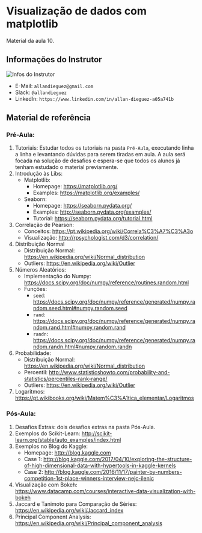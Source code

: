 # Visualização de dados com matplotlib
Material da aula 10.

## Informações do Instrutor
![Infos do Instrutor](images/info_instrutor.png)

* E-Mail: `allandieguez@gmail.com`
* Slack: `@allandieguez`
* LinkedIn: `https://www.linkedin.com/in/allan-dieguez-a05a741b`

## Material de referência

### Pré-Aula:
1. Tutoriais: Estudar todos os tutoriais na pasta `Pré-Aula`, executando linha a linha e levantando dúvidas para serem tiradas em aula. A aula será focada na solução de desafios e espera-se que todos os alunos já tenham estudado o material previamente.
2. Introdução às Libs:
	- Matplotlib: 
		- Homepage: https://matplotlib.org/
		- Examples: https://matplotlib.org/examples/
	- Seaborn:
		- Homepage: https://seaborn.pydata.org/
		- Examples: http://seaborn.pydata.org/examples/
		- Tutorial: https://seaborn.pydata.org/tutorial.html
3. Correlação de Pearson:
	- Conceitos: https://pt.wikipedia.org/wiki/Correla%C3%A7%C3%A3o
	- Visualização: http://rpsychologist.com/d3/correlation/     
4. Distribuição Normal
	- Distribuição Normal: https://en.wikipedia.org/wiki/Normal_distribution
	- Outliers: https://en.wikipedia.org/wiki/Outlier
5. Números Aleatórios:
	- Implementação do Numpy: https://docs.scipy.org/doc/numpy/reference/routines.random.html
	- Funções:
		- `seed`: https://docs.scipy.org/doc/numpy/reference/generated/numpy.random.seed.html#numpy.random.seed
		- `rand`: https://docs.scipy.org/doc/numpy/reference/generated/numpy.random.rand.html#numpy.random.rand
		- `randn`: https://docs.scipy.org/doc/numpy/reference/generated/numpy.random.randn.html#numpy.random.randn
6. Probabilidade: 
	- Distribuição Normal: https://en.wikipedia.org/wiki/Normal_distribution
	- Percentil: http://www.statisticshowto.com/probability-and-statistics/percentiles-rank-range/
	- Outliers: https://en.wikipedia.org/wiki/Outlier
7. Logaritmos: https://pt.wikibooks.org/wiki/Matem%C3%A1tica_elementar/Logaritmos

### Pós-Aula:
1. Desafios Extras: dois desafios extras na pasta Pós-Aula.
2. Exemplos do Scikit-Learn: http://scikit-learn.org/stable/auto_examples/index.html
3. Exemplos  no Blog do Kaggle:
	- Homepage: http://blog.kaggle.com
	- Case 1: http://blog.kaggle.com/2017/04/10/exploring-the-structure-of-high-dimensional-data-with-hypertools-in-kaggle-kernels
	- Case 2: http://blog.kaggle.com/2016/11/17/painter-by-numbers-competition-1st-place-winners-interview-nejc-ilenic
4. Visualização com Bokeh: https://www.datacamp.com/courses/interactive-data-visualization-with-bokeh
5. Jaccard e Tanimoto para Comparação de Séries: https://en.wikipedia.org/wiki/Jaccard_index
6. Principal Component Analysis: https://en.wikipedia.org/wiki/Principal_component_analysis